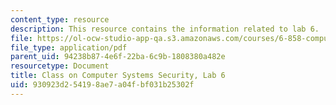 ```yaml
---
content_type: resource
description: This resource contains the information related to lab 6.
file: https://ol-ocw-studio-app-qa.s3.amazonaws.com/courses/6-858-computer-systems-security-fall-2014/930923d254198ae7a04fbf031b25302f_MIT6_858F14_lab6.pdf
file_type: application/pdf
parent_uid: 94238b87-4e6f-22ba-6c9b-1808380a482e
resourcetype: Document
title: Class on Computer Systems Security, Lab 6
uid: 930923d2-5419-8ae7-a04f-bf031b25302f
---
```

